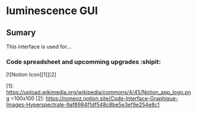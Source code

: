 # luminescence GUI

## Sumary
This interface is used for...

### Code spreadsheet and upcomming upgrades :shipit:


[![Notion Icon][1]][2]

[1]:  https://upload.wikimedia.org/wikipedia/commons/4/45/Notion_app_logo.png =100x100
[2]:  https://romeoz.notion.site/Code-Interface-Graphique-Images-Hyperspectrale-9af8984f1df548c8be5e3ef9e254e8c1